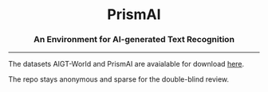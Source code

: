 <div align="center">
  <h1><b>PrismAI</b><br/><h3>An Environment for AI-generated Text Recognition</h3></h1>
  <hr />
</div>

The datasets AIGT-World and PrismAI are avaialable for download [here](https://osf.io/r9h7x/?view_only=bb6f661ad8c34d95b1840f7635e98ed4).

The repo stays anonymous and sparse for the double-blind review.

